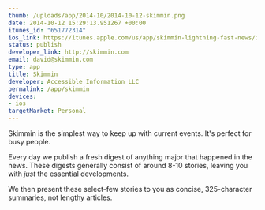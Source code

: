 ```yaml
--- 
thumb: /uploads/app/2014-10/2014-10-12-skimmin.png
date: 2014-10-12 15:29:13.951267 +00:00
itunes_id: "651772314"
ios_link: https://itunes.apple.com/us/app/skimmin-lightning-fast-news/id651772314?mt=8
status: publish
developer_link: http://skimmin.com
email: david@skimmin.com
type: app
title: Skimmin
developer: Accessible Information LLC
permalink: /app/skimmin
devices: 
- ios
targetMarket: Personal
---
```


Skimmin is the simplest way to keep up with current events. It's perfect for busy people.

Every day we publish a fresh digest of anything major that happened in the news. These digests generally consist of around 8-10 stories, leaving you with *just* the essential developments.

We then present these select-few stories to you as concise, 325-character summaries, not lengthy articles.
